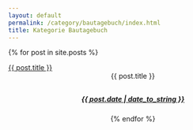 ```yaml
---
layout: default
permalink: /category/bautagebuch/index.html 
title: Kategorie Bautagebuch
---
```


{% for post in site.posts %}

<article id="{{ post.title }}" class="post-content {{ post.title }} post type-post status-publish format-standard hentry category-bautagebuch">
<a href="{{ post.url }}" rel="bookmark">{{ post.title }}</a>
<header class="entry-header">
<span class="screen-reader-text">{{ post.title }}</span>
<h2 class="entry-title">
<a href="{{ post.url }}" rel="bookmark"></a>
</h2>
<div class="entry-meta">
<h5 class="entry-date">
<a href="{{ post.url }}" title="{{ post.title }}" rel="bookmark">
<time class="entry-date" datetime="{{ post.date | date_to_string }}" pubdate>{{ post.date | date_to_string }} </time></a>
<span class="byline">
</span>
</h5>
</div>
{% endfor %}
